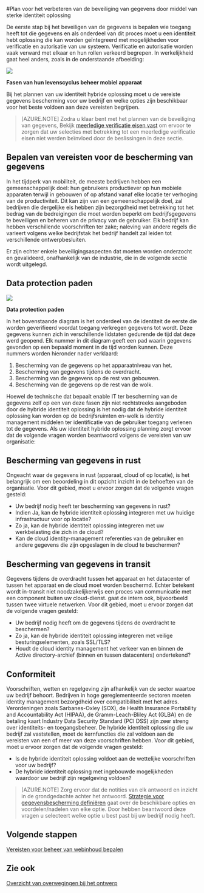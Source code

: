 <properties
    pageTitle="Azure Active Directory hybride identiteit overwegingen bij het ontwerp - eisen inzake de bescherming van gegevens bepalen | Microsoft Azure"
    description="Bij het plannen van uw identiteit hybride oplossing identificeren de vereiste gegevens bescherming voor uw bedrijf en welke opties zijn beschikbaar voor het beste aan deze eisen voldoen."
    documentationCenter=""
    services="active-directory"
    authors="billmath"
    manager="femila"
    editor=""/>

<tags
    ms.service="active-directory"
    ms.devlang="na"
    ms.topic="article"
    ms.tgt_pltfrm="na"
    ms.workload="identity" 
    ms.date="08/08/2016"
    ms.author="billmath"/>

#<a name="plan-for-enhancing-data-security-through-strong-identity-solution"></a>Plan voor het verbeteren van de beveiliging van gegevens door middel van sterke identiteit oplossing

De eerste stap bij het beveiligen van de gegevens is bepalen wie toegang heeft tot die gegevens en als onderdeel van dit proces moet u een identiteit hebt oplossing die kan worden geïntegreerd met mogelijkheden voor verificatie en autorisatie van uw systeem. Verificatie en autorisatie worden vaak verward met elkaar en hun rollen verkeerd begrepen. In werkelijkheid gaat heel anders, zoals in de onderstaande afbeelding:

![](./media/hybrid-id-design-considerations/mobile-devicemgt-lifecycle.png)
 
**Fasen van hun levenscyclus beheer mobiel apparaat**

Bij het plannen van uw identiteit hybride oplossing moet u de vereiste gegevens bescherming voor uw bedrijf en welke opties zijn beschikbaar voor het beste voldoen aan deze vereisten begrijpen.
 
>[AZURE.NOTE]
Zodra u klaar bent met het plannen van de beveiliging van gegevens, Bekijk [meerledige verificatie eisen vast](active-directory-hybrid-identity-design-considerations-multifactor-auth-requirements.md) om ervoor te zorgen dat uw selecties met betrekking tot een meerledige verificatie eisen niet werden beïnvloed door de beslissingen in deze sectie.

## <a name="determine-data-protection-requirements"></a>Bepalen van vereisten voor de bescherming van gegevens
In het tijdperk van mobiliteit, de meeste bedrijven hebben een gemeenschappelijk doel: hun gebruikers productiever op hun mobiele apparaten terwijl in gebouwen of op afstand vanaf elke locatie ter verhoging van de productiviteit. Dit kan zijn van een gemeenschappelijk doel, zal bedrijven die dergelijke eis hebben zijn bezorgdheid met betrekking tot het bedrag van de bedreigingen die moet worden beperkt om bedrijfsgegevens te beveiligen en beheren van de privacy van de gebruiker. Elk bedrijf kan hebben verschillende voorschriften ter zake; naleving van andere regels die varieert volgens welke bedrijfstak het bedrijf handelt zal leiden tot verschillende ontwerpbesluiten. 

Er zijn echter enkele beveiligingsaspecten dat moeten worden onderzocht en gevalideerd, onafhankelijk van de industrie, die in de volgende sectie wordt uitgelegd.

## <a name="data-protection-paths"></a>Data protection paden

![](./media/hybrid-id-design-considerations/data-protection-paths.png)
 
**Data protection paden**

In het bovenstaande diagram is het onderdeel van de identiteit de eerste die worden geverifieerd voordat toegang verkregen gegevens tot wordt. Deze gegevens kunnen zich in verschillende lidstaten gedurende de tijd dat deze werd geopend. Elk nummer in dit diagram geeft een pad waarin gegevens gevonden op een bepaald moment in de tijd worden kunnen. Deze nummers worden hieronder nader verklaard:

1. Bescherming van de gegevens op het apparaatniveau van het.
2. Bescherming van gegevens tijdens de overdracht.
3. Bescherming van de gegevens op de rest van gebouwen.
4. Bescherming van de gegevens op de rest van de wolk.

Hoewel de technische dat bepaalt enable IT ter bescherming van de gegevens zelf op een van deze fasen zijn niet rechtstreeks aangeboden door de hybride identiteit oplossing is het nodig dat de hybride identiteit oplossing kan worden op de bedrijfsruimten en-wolk is identity management middelen ter identificatie van de gebruiker toegang verlenen tot de gegevens. Als uw identiteit hybride oplossing planning zorgt ervoor dat de volgende vragen worden beantwoord volgens de vereisten van uw organisatie:

## <a name="data-protection-at-rest"></a>Bescherming van gegevens in rust
Ongeacht waar de gegevens in rust (apparaat, cloud of op locatie), is het belangrijk om een beoordeling in dit opzicht inzicht in de behoeften van de organisatie. Voor dit gebied, moet u ervoor zorgen dat de volgende vragen gesteld:

- Uw bedrijf nodig heeft ter bescherming van gegevens in rust?
 - Indien Ja, kan de hybride identiteit oplossing integreren met uw huidige infrastructuur voor op locatie?
 - Zo ja, kan de hybride identiteit oplossing integreren met uw werkbelasting die zich in de cloud?
- Kan de cloud identity-management referenties van de gebruiker en andere gegevens die zijn opgeslagen in de cloud te beschermen?

## <a name="data-protection-in-transit"></a>Bescherming van gegevens in transit
Gegevens tijdens de overdracht tussen het apparaat en het datacenter of tussen het apparaat en de cloud moet worden beschermd. Echter betekent wordt in-transit niet noodzakelijkerwijs een proces van communicatie met een component buiten uw cloud-dienst. gaat de intern ook, bijvoorbeeld tussen twee virtuele netwerken. Voor dit gebied, moet u ervoor zorgen dat de volgende vragen gesteld:

- Uw bedrijf nodig heeft om de gegevens tijdens de overdracht te beschermen?
 - Zo ja, kan de hybride identiteit oplossing integreren met veilige besturingselementen, zoals SSL/TLS?
- Houdt de cloud identity management het verkeer van en binnen de Active directory-archief (binnen en tussen datacenters) ondertekend?


## <a name="compliance"></a>Conformiteit
Voorschriften, wetten en regelgeving zijn afhankelijk van de sector waartoe uw bedrijf behoort. Bedrijven in hoge gereglementeerde sectoren moeten identity management bezorgdheid over compatibiliteit met het adres. Verordeningen zoals Sarbanes-Oxley (SOX), de Health Insurance Portability and Accountability Act (HIPAA), de Gramm-Leach-Bliley Act (GLBA) en de betaling kaart Industry Data Security Standard (PCI DSS) zijn zeer streng over identiteits- en toegangsbeheer. De hybride identiteit oplossing die uw bedrijf zal vaststellen, moet de kernfuncties die zal voldoen aan de vereisten van een of meer van deze voorschriften hebben. Voor dit gebied, moet u ervoor zorgen dat de volgende vragen gesteld:

- Is de hybride identiteit oplossing voldoet aan de wettelijke voorschriften voor uw bedrijf?
- De hybride identiteit oplossing met ingebouwde mogelijkheden waardoor uw bedrijf zijn regelgeving voldoen? 
 
>[AZURE.NOTE]
Zorg ervoor dat de notities van elk antwoord en inzicht in de grondgedachte achter het antwoord. [Strategie voor gegevensbescherming definiëren](active-directory-hybrid-identity-design-considerations-data-protection-strategy.md) gaat over de beschikbare opties en voordelen/nadelen van elke optie.  Door hebben beantwoord deze vragen u selecteert welke optie u best past bij uw bedrijf nodig heeft.

## <a name="next-steps"></a>Volgende stappen
 [Vereisten voor beheer van webinhoud bepalen](active-directory-hybrid-identity-design-considerations-contentmgt-requirements.md)


## <a name="see-also"></a>Zie ook
[Overzicht van overwegingen bij het ontwerp](active-directory-hybrid-identity-design-considerations-overview.md)
